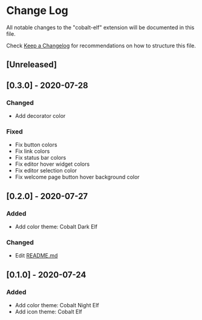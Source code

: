# Change Log

All notable changes to the "cobalt-elf" extension will be documented in this file.

Check [Keep a Changelog](http://keepachangelog.com/) for recommendations on how to structure this file.

## [Unreleased]

## [0.3.0] - 2020-07-28

### Changed

- Add decorator color

### Fixed

- Fix button colors
- Fix link colors
- Fix status bar colors
- Fix editor hover widget colors
- Fix editor selection color
- Fix welcome page button hover background color

## [0.2.0] - 2020-07-27

### Added

- Add color theme: Cobalt Dark Elf

### Changed

- Edit [README.md](./README.md)

## [0.1.0] - 2020-07-24

### Added

- Add color theme: Cobalt Night Elf
- Add icon theme: Cobalt Elf
